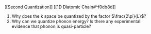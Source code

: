 [[Second Quantization]]
[[1D Diatomic Chain#^f0db8d]]
1. Why does the k space be quantized by the factor $\frac{2\pi}{L}$?
2. Why can we quantize  phonon energy? Is there any experimental evidence that phonon is quasi-particle?